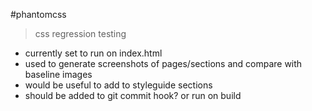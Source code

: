 #phantomcss
>css regression testing

* currently set to run on index.html
* used to generate screenshots of pages/sections and compare with baseline images
* would be useful to add to styleguide sections
* should be added to git commit hook? or run on build